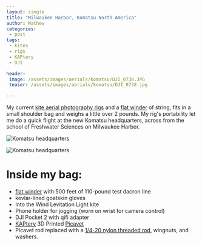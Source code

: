 ```yaml
---
layout: single
title: "Milwaukee Harbor, Komatsu North America"
author: Mathew
categories: 
 - post
tags:
 - kites
 - rigs
 - KAPtery
 - DJI

header: 
 image: /assets/images/aerials/komatsu/DJI_0738.JPG
 teaser: /assets/images/aerials/komatsu/DJI_0738.jpg

---
```

My current [kite aerial photography rigs](/tags/rigs) and a [flat winder](/tags/flat-winder) of string, fits in a small shoulder bag and weighs a little over 2 pounds. My rig's portability let me do a quick flight at the new Komatsu headquarters, across from the school of Freshwater Sciences on Milwaukee Harbor.

![Komatsu headquarters](/assets/images/aerials/komatsu/DJI_0752.JPG)

![Komatsu headquarters](/assets/images/aerials/komatsu/DJI_0737.JPG)


# Inside my bag: 

* [flat winder](/tags/flat-winder) with 500 feet of 110-pound test dacron line
* kevlar-lined goatskin gloves
* Into the Wind Levitation Light kite
* Phone holder for jogging (worn on wrist for camera control)
* DJI Pocket 2 with qifi adapter
* [KAPtery](http://kaptery.com/) 3D Printed [Picavet](https://www.thingiverse.com/thing:281677) 
 * Picavet rod replaced with a [1/4-20 nylon threaded rod](https://www.mcmaster.com/98831A570/), wingnuts, and washers.

